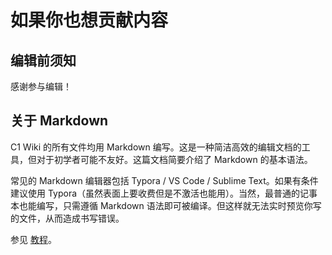 # 如果你也想贡献内容

## 编辑前须知

感谢参与编辑！

## 关于 Markdown

C1 Wiki 的所有文件均用 Markdown 编写。这是一种简洁高效的编辑文档的工具，但对于初学者可能不友好。这篇文档简要介绍了 Markdown 的基本语法。

常见的 Markdown 编辑器包括 Typora / VS Code / Sublime Text。如果有条件建议使用 Typora（虽然表面上要收费但是不激活也能用）。当然，最普通的记事本也能编写，只需遵循 Markdown 语法即可被编译。但这样就无法实时预览你写的文件，从而造成书写错误。

参见 [教程](https://markdown.com.cn/cheat-sheet.html#%E6%80%BB%E8%A7%88)。